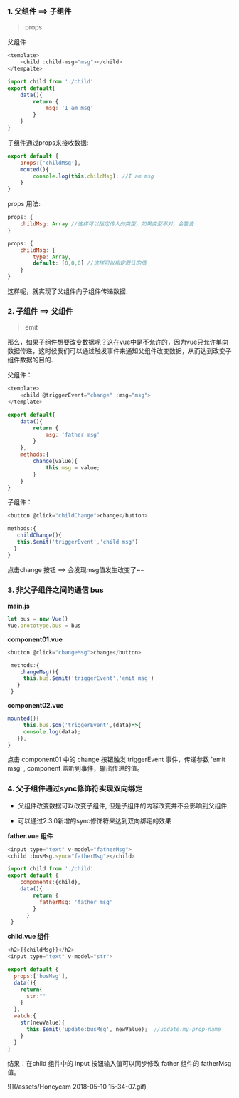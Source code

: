 ### 1. 父组件 ==&gt; 子组件

> props

父组件

```js
<template>
    <child :child-msg="msg"></child>
</tempalte>

import child from './child'
export default{
    data(){
        return {
            msg: 'I am msg'
        }
    }
}
```

子组件通过props来接收数据:

```js
export default {
    props:['childMsg'],
    mouted(){
        console.log(this.childMsg); //I am msg
    }
}
```

props 用法:

```js
props: {
    childMsg: Array //这样可以指定传入的类型，如果类型不对，会警告
}
```

```js
props: {
    childMsg: {
        type: Array,
        default: [0,0,0] //这样可以指定默认的值
    }
}
```

这样呢，就实现了父组件向子组件传递数据.

### 2. 子组件 ==&gt; 父组件

> emit

那么，如果子组件想要改变数据呢？这在vue中是不允许的，因为vue只允许单向数据传递，这时候我们可以通过触发事件来通知父组件改变数据，从而达到改变子组件数据的目的.

父组件：

```js
<template>
    <child @triggerEvent="change" :msg="msg">
</template>

export default{
    data(){
        return {
            msg: 'father msg'
        }
    },
    methods:{
        change(value){
            this.msg = value;
        }
    }
}
```

子组件：

```js
<button @click="childChange">change</button>

methods:{
   childChange(){
   this.$emit('triggerEvent','child msg')
  }
}
```

点击change 按钮 ==&gt; 会发现msg值发生改变了~~

### 3. 非父子组件之间的通信 bus

**main.js**

```js
let bus = new Vue()
Vue.prototype.bus = bus
```

**component01.vue**

```js
<button @click="changeMsg">change</button>

 methods:{
    changeMsg(){
     this.bus.$emit('triggerEvent','emit msg')
   }
 }
```

**component02.vue**

```js
mounted(){
     this.bus.$on('triggerEvent',(data)=>{
     console.log(data);
   });
}
```

点击 component01 中的 change 按钮触发 triggerEvent 事件，传递参数 'emit msg' , component 监听到事件，输出传递的值。

### 4. 父子组件通过sync修饰符实现双向绑定

* 父组件改变数据可以改变子组件, 但是子组件的内容改变并不会影响到父组件

* 可以通过2.3.0新增的sync修饰符来达到双向绑定的效果

**father.vue 组件**

```js
<input type="text" v-model="fatherMsg">
<child :busMsg.sync="fatherMsg"></child>

import child from './child'
export default {
    components:{child},
    data(){
        return {
          fatherMsg: 'father msg'
        }
      }
 }
```

**child.vue 组件**

```js
<h2>{{childMsg}}</h2>
<input type="text" v-model="str">

export default {
  props:['busMsg'],
  data(){
    return{
      str:""
    }
  },
  watch:{
    str(newValue){
      this.$emit('update:busMsg', newValue);  //update:my-prop-name 
    }
  }
}
```

结果：在child 组件中的 input 按钮输入值可以同步修改 father 组件的 fatherMsg 值。

![](/assets/Honeycam 2018-05-10 15-34-07.gif)

